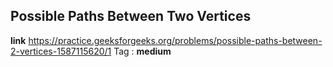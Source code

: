 ## Possible Paths Between Two Vertices
**link** https://practice.geeksforgeeks.org/problems/possible-paths-between-2-vertices-1587115620/1
Tag : **medium**